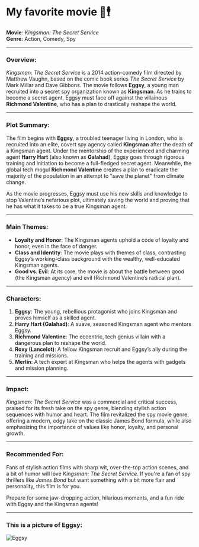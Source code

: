 # My favorite movie 🎩🕴️

**Movie**: *Kingsman: The Secret Service*  
**Genre**: Action, Comedy, Spy

---

### Overview:
*Kingsman: The Secret Service* is a 2014 action-comedy film directed by Matthew Vaughn, based on the comic book series *The Secret Service* by Mark Millar and Dave Gibbons. The movie follows **Eggsy**, a young man recruited into a secret spy organization known as **Kingsman**. As he trains to become a secret agent, Eggsy must face off against the villainous **Richmond Valentine**, who has a plan to drastically reshape the world.

---

### Plot Summary:
The film begins with **Eggsy**, a troubled teenager living in London, who is recruited into an elite, covert spy agency called **Kingsman** after the death of a Kingsman agent. Under the mentorship of the experienced and charming agent **Harry Hart** (also known as **Galahad**), Eggsy goes through rigorous training and initiation to become a full-fledged secret agent. Meanwhile, the global tech mogul **Richmond Valentine** creates a plan to eradicate the majority of the population in an attempt to "save the planet" from climate change.

As the movie progresses, Eggsy must use his new skills and knowledge to stop Valentine’s nefarious plot, ultimately saving the world and proving that he has what it takes to be a true Kingsman agent.

---

### Main Themes:
- **Loyalty and Honor**: The Kingsman agents uphold a code of loyalty and honor, even in the face of danger.
- **Class and Identity**: The movie plays with themes of class, contrasting Eggsy’s working-class background with the wealthy, well-educated Kingsman agents.
- **Good vs. Evil**: At its core, the movie is about the battle between good (the Kingsman agency) and evil (Richmond Valentine’s radical plan).

---

### Characters:
1. **Eggsy**: The young, rebellious protagonist who joins Kingsman and proves himself as a skilled agent.
2. **Harry Hart (Galahad)**: A suave, seasoned Kingsman agent who mentors Eggsy.
3. **Richmond Valentine**: The eccentric, tech genius villain with a dangerous plan to reshape the world.
4. **Roxy (Lancelot)**: A fellow Kingsman recruit and Eggsy’s ally during the training and missions.
5. **Merlin**: A tech expert at Kingsman who helps the agents with gadgets and mission planning.

---

### Impact:
*Kingsman: The Secret Service* was a commercial and critical success, praised for its fresh take on the spy genre, blending stylish action sequences with humor and heart. The film revitalized the spy movie genre, offering a modern, edgy take on the classic James Bond formula, while also emphasizing the importance of values like honor, loyalty, and personal growth.

---

### Recommended For:
Fans of stylish action films with sharp wit, over-the-top action scenes, and a bit of humor will love *Kingsman: The Secret Service*. If you're a fan of spy thrillers like *James Bond* but want something with a bit more flair and personality, this film is for you.

Prepare for some jaw-dropping action, hilarious moments, and a fun ride with Eggsy and the Kingsman agents!

---

### This is a picture of Eggsy:
![Eggsy](kingsman2.jpg)


